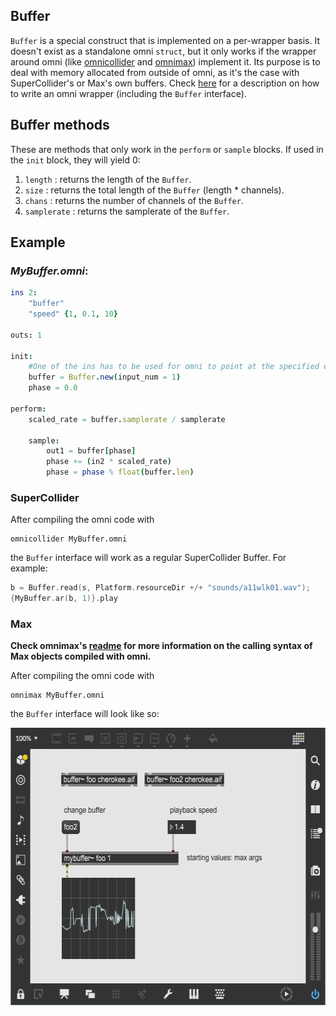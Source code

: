 ## Buffer

`Buffer` is a special construct that is implemented on a per-wrapper basis. It doesn't exist as a standalone omni `struct`, but it only works if the wrapper around omni (like [omnicollider](https://github.com/vitreo12/omnicollider) and [omnimax](https://github.com/vitreo12/omnimax)) implement it. Its purpose is to deal with memory allocated from outside of omni, as it's the case with SuperCollider's or Max's own buffers. Check [here](11_writing_wrappers.md) for a description on how to write an omni wrapper (including the `Buffer` interface).

## Buffer methods

These are methods that only work in the `perform` or `sample` blocks. If used in the `init` block, they will yield 0:

1. `length`     : returns the length of the `Buffer`.
2. `size`       : returns the total length of the `Buffer` (length * channels).
3. `chans`      : returns the number of channels of the `Buffer`.
4. `samplerate` : returns the samplerate of the `Buffer`.

## Example

### *MyBuffer.omni*:
```nim
ins 2:
    "buffer"
    "speed" {1, 0.1, 10}

outs: 1

init:
    #One of the ins has to be used for omni to point at the specified external buffer.
    buffer = Buffer.new(input_num = 1)
    phase = 0.0

perform:
    scaled_rate = buffer.samplerate / samplerate
    
    sample:
        out1 = buffer[phase]
        phase += (in2 * scaled_rate)
        phase = phase % float(buffer.len)
```

### SuperCollider
After compiling the omni code with

    omnicollider MyBuffer.omni

the `Buffer` interface will work as a regular SuperCollider Buffer. For example:

```c++
b = Buffer.read(s, Platform.resourceDir +/+ "sounds/a11wlk01.wav");
{MyBuffer.ar(b, 1)}.play
```

### Max

**Check omnimax's [readme](https://github.com/vitreo12/omnimax) for more information on the calling syntax of Max objects compiled with omni.**

After compiling the omni code with

    omnimax MyBuffer.omni

the `Buffer` interface will look like so:

<p align="left">
  <img width="559" height="444" src="max_buffer.png">
</p>